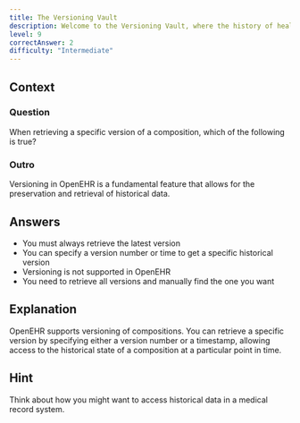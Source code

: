 ```yaml
---
title: The Versioning Vault
description: Welcome to the Versioning Vault, where the history of health records is preserved through the ages!
level: 9
correctAnswer: 2
difficulty: "Intermediate"
---
```


## Context

### Question

When retrieving a specific version of a composition, which of the following is true?

### Outro

Versioning in OpenEHR is a fundamental feature that allows for the preservation and retrieval of historical data.

## Answers

* You must always retrieve the latest version
* You can specify a version number or time to get a specific historical version
* Versioning is not supported in OpenEHR
* You need to retrieve all versions and manually find the one you want

## Explanation

OpenEHR supports versioning of compositions. You can retrieve a specific version by specifying either a version number or a timestamp, allowing access to the historical state of a composition at a particular point in time.

## Hint

Think about how you might want to access historical data in a medical record system.
